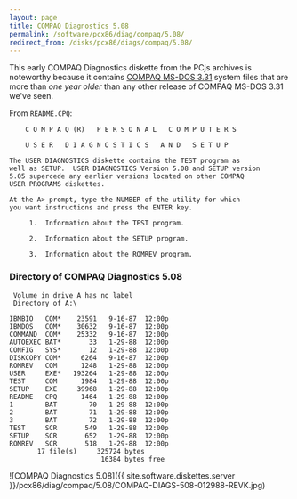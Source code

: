 ```yaml
---
layout: page
title: COMPAQ Diagnostics 5.08
permalink: /software/pcx86/diag/compaq/5.08/
redirect_from: /disks/pcx86/diags/compaq/5.08/
---
```


This early COMPAQ Diagnostics diskette from the PCjs archives is noteworthy because it contains
[COMPAQ MS-DOS 3.31](/software/pcx86/sys/dos/compaq/3.31/) system files that are more than *one year older*
than any other release of COMPAQ MS-DOS 3.31 we've seen.

From `README.CPQ`:

        C O M P A Q (R)   P E R S O N A L   C O M P U T E R S
    
        U S E R   D I A G N O S T I C S   A N D   S E T U P
    
    The USER DIAGNOSTICS diskette contains the TEST program as
    well as SETUP.  USER DIAGNOSTICS Version 5.08 and SETUP version
    5.05 supercede any earlier versions located on other COMPAQ
    USER PROGRAMS diskettes.
    
    At the A> prompt, type the NUMBER of the utility for which
    you want instructions and press the ENTER key.
    
         1.  Information about the TEST program.
    
         2.  Information about the SETUP program.
    
         3.  Information about the ROMREV program.

### Directory of COMPAQ Diagnostics 5.08

     Volume in drive A has no label
     Directory of A:\

    IBMBIO   COM*    23591   9-16-87  12:00p
    IBMDOS   COM*    30632   9-16-87  12:00p
    COMMAND  COM*    25332   9-16-87  12:00p
    AUTOEXEC BAT*       33   1-29-88  12:00p
    CONFIG   SYS*       12   1-29-88  12:00p
    DISKCOPY COM*     6264   9-16-87  12:00p
    ROMREV   COM      1248   1-29-88  12:00p
    USER     EXE*   193264   1-29-88  12:00p
    TEST     COM      1984   1-29-88  12:00p
    SETUP    EXE     39968   1-29-88  12:00p
    README   CPQ      1464   1-29-88  12:00p
    1        BAT        70   1-29-88  12:00p
    2        BAT        71   1-29-88  12:00p
    3        BAT        72   1-29-88  12:00p
    TEST     SCR       549   1-29-88  12:00p
    SETUP    SCR       652   1-29-88  12:00p
    ROMREV   SCR       518   1-29-88  12:00p
           17 file(s)     325724 bytes
                           16384 bytes free

![COMPAQ Diagnostics 5.08]({{ site.software.diskettes.server }}/pcx86/diag/compaq/5.08/COMPAQ-DIAGS-508-012988-REVK.jpg)
